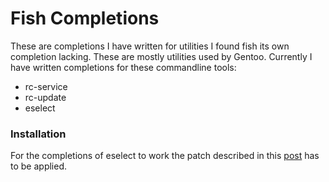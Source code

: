 Fish Completions
================

These are completions I have written for utilities I found fish its own
completion lacking. These are mostly utilities used by Gentoo.  Currently I have
written completions for these commandline tools:
 - rc-service
 - rc-update
 - eselect


### Installation
For the completions of eselect to work the patch described in this
[post](https://bugs.gentoo.org/show_bug.cgi?id=490882#c1) has to be applied.
